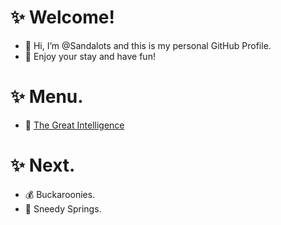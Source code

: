 # ✨ Welcome!
- 👋 Hi, I’m @Sandalots and this is my personal GitHub Profile.
- 🍹 Enjoy your stay and have fun!




# ✨ Menu.
- 🧑‍ [The Great Intelligence](https://www.sandymacdonald.co.uk)




# ✨ Next.
- 💰 Buckaroonies.
- 🌴 Sneedy Springs.




<!---
Sandalots/Sandalots is a ✨ special ✨ repository because its `README.md` (this file) appears on your GitHub profile.
You can click the Preview link to take a look at your changes.
--->
